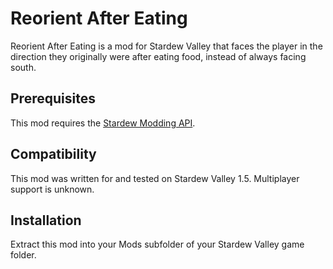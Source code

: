# Reorient After Eating

Reorient After Eating is a mod for Stardew Valley that faces the player in the direction they originally were after eating food, instead of always facing south.


## Prerequisites
This mod requires the [Stardew Modding API](https://smapi.io/).

## Compatibility
This mod was written for and tested on Stardew Valley 1.5. Multiplayer support is unknown.

## Installation
Extract this mod into your Mods subfolder of your Stardew Valley game folder.
